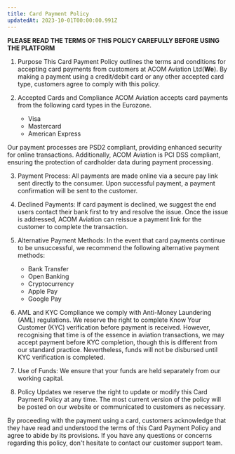 ```yaml
---
title: Card Payment Policy
updatedAt: 2023-10-01T00:00:00.991Z
---
```


**PLEASE READ THE TERMS OF THIS POLICY CAREFULLY BEFORE USING THE PLATFORM**

1. Purpose This Card Payment Policy outlines the terms and conditions for accepting card payments from customers at ACOM Aviation Ltd(**We**). By making a payment using a credit/debit card or any other accepted card type, customers agree to comply with this policy.

2. Accepted Cards and Compliance ACOM Aviation accepts card payments from the following card types in the Eurozone.
   - Visa
   - Mastercard
   - American Express

Our payment processes are PSD2 compliant, providing enhanced security for online transactions. Additionally, ACOM Aviation is PCI DSS compliant, ensuring the protection of cardholder data during payment processing.

3. Payment Process: All payments are made online via a secure pay link sent directly to the consumer. Upon successful payment, a payment confirmation will be sent to the customer.

4. Declined Payments: If card payment is declined, we suggest the end users contact their bank first to try and resolve the issue. Once the issue is addressed, ACOM Aviation can reissue a payment link for the customer to complete the transaction.

5. Alternative Payment Methods: In the event that card payments continue to be unsuccessful, we recommend the following alternative payment methods:

   - Bank Transfer
   - Open Banking
   - Cryptocurrency
   - Apple Pay
   - Google Pay

6. AML and KYC Compliance we comply with Anti-Money Laundering (AML) regulations. We reserve the right to complete Know Your Customer (KYC) verification before payment is received. However, recognising that time is of the essence in aviation transactions, we may accept payment before KYC completion,
   though this is different from our standard practice. Nevertheless, funds will not be disbursed until KYC verification is completed.

7. Use of Funds: We ensure that your funds are held separately from our working capital.

8. Policy Updates we reserve the right to update or modify this Card Payment Policy at any time. The most current version of the policy will be posted on our website or communicated to customers as necessary.

By proceeding with the payment using a card, customers acknowledge that they have read and understood the terms of this Card Payment Policy and agree to abide by its provisions.
If you have any questions or concerns regarding this policy, don't hesitate to contact our customer support team.
